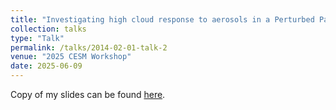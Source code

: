 ```yaml
---
title: "Investigating high cloud response to aerosols in a Perturbed Parameter Ensemble"
collection: talks
type: "Talk"
permalink: /talks/2014-02-01-talk-2
venue: "2025 CESM Workshop"
date: 2025-06-09
---
```


Copy of my slides can be found [here](../../files/2025-cesm-workshop-talk-investigating-high-cloud-response-to-aerosols-in-a-perturbed-parameter-ensemble.pdf).
